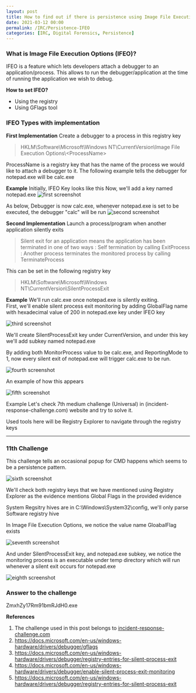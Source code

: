```yaml
---
layout: post
title: How to find out if there is persistence using Image File Execution Options (IFEO)?
date: 2021-03-12 00:00
permalink: /IRC/Persistence-IFEO
categories: [IRC, Digital Forensics, Persistence]
---
```


### What is Image File Execution Options (IFEO)?
IFEO is a feature which lets developers attach a debugger to an application/process. This allows to run the debugger/application at the time of running the application we wish to debug.<br>

**How to set IFEO?**
- Using the registry<br>
- Using GFlags tool<br>


### IFEO Types with implementation

**First Implementation**
 Create a debugger to a process in this registry key<br>

> HKLM\Software\Microsoft\Windows NT\CurrentVersion\Image File Execution Options\\\<ProcessName>

ProcessName is a registry key that has the name of the process we would like to attach a debugger to it.
The following example tells the debugger for notepad.exe will be calc.exe

**Example**
Initially, IFEO Key looks like this
Now, we'll add a key named notepad.exe
![first screenshot]({{site.baseurl}}/assets/images/210312-1.png)


As below, Debugger is now calc.exe, whenever notepad.exe is set to be executed, the debugger "calc" will be run
![second screenshot]({{site.baseurl}}/assets/images/210312-2.png)

**Second Implementation**
Launch a process/program when another application silently exits<br>
> Silent exit for an application means the application has been terminated in one of two ways
: Self termination by calling ExitProcess
: Another process terminates the monitored process by calling TerminateProcess

This can be set in the following registry key
> HKLM\Software\Microsoft\Windows NT\CurrentVersion\SilentProcessExit

**Example**
We'll run calc.exe once notepad.exe is silently exiting.<br>
First, we'll enable silent process exit monitoring by adding GlobalFlag name with hexadecimal value of 200 in notepad.exe key under IFEO key

![third screenshot]({{site.baseurl}}/assets/images/210312-3.png)

We'll create SilentProcessExit key under CurrentVersion, and under this key we'll add subkey named notepad.exe

By adding both 
MonitorProcess value to be calc.exe, and ReportingMode to 1,
now every silent exit of notepad.exe will trigger calc.exe to be run.

![fourth screenshot]({{site.baseurl}}/assets/images/210312-4.png)

An example of how this appears

![fifth screenshot]({{site.baseurl}}/assets/images/210312-5.gif)

Example
Let's check 7th medium challenge (Universal) in (incident-response-challenge.com) website and try to solve it.

Used tools here will be Registry Explorer to navigate through the registry keys

---

### 11th Challenge

This challenge tells an occasional popup for CMD happens which seems to be a persistence pattern.

![sixth screenshot]({{site.baseurl}}/assets/images/210312-6.png)

We'll check both registry keys that we have mentioned using Registry Explorer as the evidence mentions Global Flags in the provided evidence

System Regsitry hives are in C:\Windows\System32\config, we'll only parse Software registry hive

In Image File Execution Options, we notice the value name GloabalFlag exists

![seventh screenshot]({{site.baseurl}}/assets/images/210312-7.png)


And under SilentProcessExit key, and notepad.exe subkey, we notice the monitoring process is an executable under temp directory which will run whenever a silent exit occurs for notepad.exe


![eighth screenshot]({{site.baseurl}}/assets/images/210312-8.png)

### Answer to the challenge
ZmxhZy17Rm91bmRJdH0.exe


**References**
1. The challenge used in this post belongs to [incident-response-challenge.com](https://incident-response-challenge.com/)
2. https://docs.microsoft.com/en-us/windows-hardware/drivers/debugger/gflags
3. https://docs.microsoft.com/en-us/windows-hardware/drivers/debugger/registry-entries-for-silent-process-exit
4. https://docs.microsoft.com/en-us/windows-hardware/drivers/debugger/enable-silent-process-exit-monitoring
5. https://docs.microsoft.com/en-us/windows-hardware/drivers/debugger/registry-entries-for-silent-process-exit
